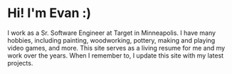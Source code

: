 # Hi! I'm Evan :)
I work as a Sr. Software Engineer at Target in Minneapolis. I have many hobbies, including painting, woodworking, pottery, making and playing video games, and more. This site serves as a living resume for me and my work over the years. When I remember to, I update this site with my latest projects.